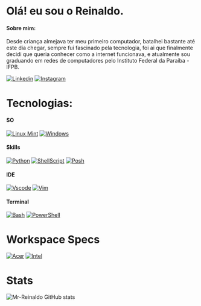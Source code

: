 # Olá! eu sou  o Reinaldo.

#### Sobre mim:
Desde criança almejava ter meu primeiro computador, batalhei bastante até este dia chegar, sempre fui fascinado pela tecnologia, foi ai que finalmente decidi que queria conhecer como a internet funcionava, e atualmente sou graduando em  redes de computadores pelo Instituto Federal da Paraíba - IFPB.

[![Linkedin](https://img.shields.io/badge/LinkedIn-0077B5?style=for-the-badge&logo=linkedin&logoColor=white)](https://www.linkedin.com/in/reinaldo-silva-4b3938222/)
[![Instagram](https://img.shields.io/badge/Instagram-E4405F?style=for-the-badge&logo=instagram&logoColor=white)](https://www.instagram.com/sreinaldo_/)

# Tecnologias:
#### SO
[![Linux Mint](https://img.shields.io/badge/Linux_Mint-87CF3E?style=for-the-badge&logo=linux-mint&logoColor=white)](https://www.linuxmint.com/download.php)
[![Windows](https://img.shields.io/badge/Windows-10-0078D6?style=for-the-badge&logo=windows&logoColor=white)](https://www.microsoft.com/pt-br/software-download/windows10ISO)

#### Skills

[![Python](https://img.shields.io/badge/Python-3776AB?style=for-the-badge&logo=python&logoColor=white)](https://www.python.org/)
[![ShellScript](https://img.shields.io/badge/Shell_Script-121011?style=for-the-badge&logo=gnu-bash&logoColor=white)](https://aurelio.net/shell/)
[![Posh](https://img.shields.io/badge/Powershell-2CA5E0?style=for-the-badge&logo=powershell&logoColor=white)](https://docs.microsoft.com/pt-br/powershell/scripting/overview?view=powershell-7.2)

#### IDE
[![Vscode](https://img.shields.io/badge/Visual_Studio_Code-0078D4?style=for-the-badge&logo=visual%20studio%20code&logoColor=white)](https://code.visualstudio.com/)
[![Vim](https://img.shields.io/badge/VIM-%2311AB00.svg?&style=for-the-badge&logo=vim&logoColor=white)](https://www.vim.org/)

#### Terminal
[![Bash](https://img.shields.io/badge/GNU%20Bash-4EAA25?style=for-the-badge&logo=GNU%20Bash&logoColor=white)](https://www.gnu.org/software/bash/)
[![PowerShell](https://img.shields.io/badge/powershell-5391FE?style=for-the-badge&logo=powershell&logoColor=white)](https://docs.microsoft.com/pt-br/powershell/scripting/overview?view=powershell-7.2)

# Workspace Specs
[![Acer](https://img.shields.io/badge/Acer-Aspire_3-76B900?style=for-the-badge&logo=Acer&logoColor=white)](https://melhoresnotebooks.com.br/acer-_a315-53-343y-ssd/)
[![Intel](https://img.shields.io/badge/Intel-CORE_I3_7TH-0071C5?style=for-the-badge&logo=Intel&logoColor=white)](https://www.intel.com.br/content/www/br/pt/products/sku/122590/intel-core-i37020u-processor-3m-cache-2-30-ghz/specifications.html)

# Stats

![Mr-Reinaldo GitHub stats](https://github-readme-stats.vercel.app/api?username=mr-reinaldo&show_icons=true&theme=onedark)
